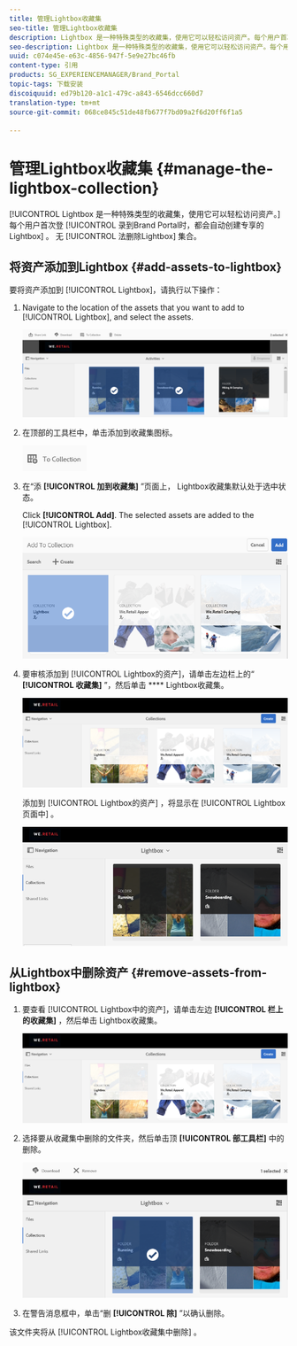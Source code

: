 ```yaml
---
title: 管理Lightbox收藏集
seo-title: 管理Lightbox收藏集
description: Lightbox 是一种特殊类型的收藏集，使用它可以轻松访问资产。每个用户首次登录Brand Portal时，都会自动创建专用的Lightbox。 无法删除Lightbox集合。
seo-description: Lightbox 是一种特殊类型的收藏集，使用它可以轻松访问资产。每个用户首次登录Brand Portal时，都会自动创建专用的Lightbox。 无法删除Lightbox集合。
uuid: c074e45e-e63c-4856-947f-5e9e27bc46fb
content-type: 引用
products: SG_EXPERIENCEMANAGER/Brand_Portal
topic-tags: 下载安装
discoiquuid: ed79b120-a1c1-479c-a843-6546dcc660d7
translation-type: tm+mt
source-git-commit: 068ce845c51de48fb677f7bd09a2f6d20ff6f1a5

---
```



# 管理Lightbox收藏集 {#manage-the-lightbox-collection}

[!UICONTROL Lightbox 是一种特殊类型的收藏集，使用它可以轻松访问资产。]每个用户首次登 [!UICONTROL 录到Brand Portal时，都会自动创建专享的Lightbox] 。 无 [!UICONTROL 法删除Lightbox] 集合。

## 将资产添加到Lightbox {#add-assets-to-lightbox}

要将资产添加到 [!UICONTROL Lightbox]，请执行以下操作：

1. Navigate to the location of the assets that you want to add to [!UICONTROL Lightbox], and select the assets.

   ![](assets/link_sharing_assetselection.png)

2. 在顶部的工具栏中，单击添加到收藏集图标。

   ![](assets/add_to_collection.png)

3. 在“添 **[!UICONTROL 加到收藏集]** ”页面上，  Lightbox收藏集默认处于选中状态。

   Click **[!UICONTROL Add]**. The selected assets are added to the [!UICONTROL Lightbox].

   ![](assets/add_to_collectionlightbox.png)

4. 要审核添加到 [!UICONTROL Lightbox的资产]，请单击左边栏上的“ **[!UICONTROL 收藏集]** ”，然后单击 **** Lightbox收藏集。

   ![](assets/collections_lightbox.png)

   添加到 [!UICONTROL Lightbox的资产] ，将显示在 [!UICONTROL Lightbox页面中] 。

   ![](assets/added_to_collectionlightbox.png)

## 从Lightbox中删除资产 {#remove-assets-from-lightbox}

1. 要查看 [!UICONTROL Lightbox中的资产]，请单击左边 **[!UICONTROL 栏上的收藏集]** ，然后单击  Lightbox收藏集。

   ![](assets/collections_lightbox-1.png)

2. 选择要从收藏集中删除的文件夹，然后单击顶 **[!UICONTROL 部工具栏]** 中的删除。

   ![](assets/collections_lightboxdelete.png)

3. 在警告消息框中，单击“删 **[!UICONTROL 除]** ”以确认删除。

该文件夹将从 [!UICONTROL Lightbox收藏集中删除] 。
